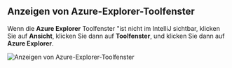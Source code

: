## <a name="displaying-the-azure-explorer-tool-window"></a>Anzeigen von Azure-Explorer-Toolfenster

Wenn die **Azure Explorer** Toolfenster "ist nicht im IntelliJ sichtbar, klicken Sie auf **Ansicht**, klicken Sie dann auf **Toolfenster**, und klicken Sie dann auf **Azure Explorer**.

![Anzeigen von Azure-Explorer-Toolfenster](./media/azure-toolkit-for-intellij-show-azure-explorer/show-az-exp-01.png)

